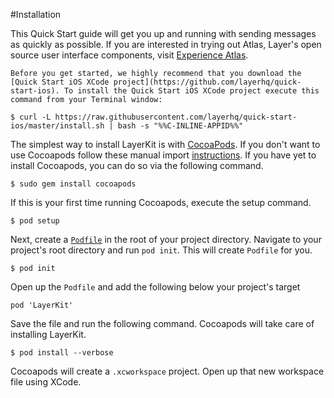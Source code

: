 #Installation

This Quick Start guide will get you up and running with sending messages as quickly as possible. If you are interested in trying out Atlas, Layer's open source user interface components, visit [Experience Atlas](/signup/atlas).

```emphasis
Before you get started, we highly recommend that you download the [Quick Start iOS XCode project](https://github.com/layerhq/quick-start-ios). To install the Quick Start iOS XCode project execute this command from your Terminal window:
```
```console
$ curl -L https://raw.githubusercontent.com/layerhq/quick-start-ios/master/install.sh | bash -s "%%C-INLINE-APPID%%"
```

The simplest way to install LayerKit is with [CocoaPods](http://cocoapods.org). If you don't want to use Cocoapods follow these manual import [instructions](https://support.layer.com/hc/en-us/articles/204256740-Can-I-use-LayerKit-without-Cocoapods-). If you have yet to install Cocoapods, you can do so via the following command.

```console
$ sudo gem install cocoapods
```

If this is your first time running Cocoapods, execute the setup command.

```console
$ pod setup
```

Next, create a [`Podfile`](http://guides.cocoapods.org/syntax/podfile.html) in the root of your project directory. Navigate to your project's root directory and run `pod init`. This will create `Podfile` for you.

```console
$ pod init
```

Open up the `Podfile` and add the following below your project's target

```
pod 'LayerKit'
```

Save the file and run the following command. Cocoapods will take care of installing LayerKit.

```console
$ pod install --verbose
```

Cocoapods will create a `.xcworkspace` project. Open up that new workspace file using XCode.
